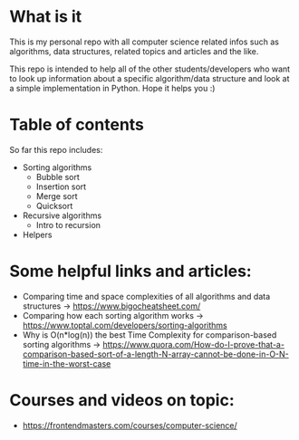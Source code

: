 # What is it
This is my personal repo with all computer science related infos such as 
algorithms, data structures, related topics and articles and the like.

This repo is intended to help all of the other students/developers who want
to look up information about a specific algorithm/data structure and look at a
simple implementation in Python. Hope it helps you :)

# Table of contents
So far this repo includes:
- Sorting algorithms
    - Bubble sort
    - Insertion sort
    - Merge sort
    - Quicksort
- Recursive algorithms
    - Intro to recursion
- Helpers

# Some helpful links and articles:
- Comparing time and space complexities of all algorithms and data structures -> https://www.bigocheatsheet.com/
- Comparing how each sorting algorithm works -> https://www.toptal.com/developers/sorting-algorithms
- Why is O(n*log(n)) the best Time Complexity for comparison-based sorting algorithms -> https://www.quora.com/How-do-I-prove-that-a-comparison-based-sort-of-a-length-N-array-cannot-be-done-in-O-N-time-in-the-worst-case

# Courses and videos on topic:
- https://frontendmasters.com/courses/computer-science/